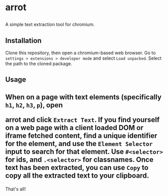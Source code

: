 # <P>arrot
A simple text extraction tool for chromium.
## Installation
Clone this repository, then open a chromium-based web browser.
Go to `settings > extensions > developer mode` and select `Load unpacked`.
Select the path to the cloned package.
## Usage
When on a page with text elements (specifically `h1`, `h2`, `h3`, `p`), open <P>arrot and click `Extract Text`.
If you find yourself on a web page with a client loaded DOM or iframe fetched content, find a unique identifier for the element, and use the `Element Selector` input to search for that element. Use `#<selector>` for ids, and `.<selector>` for classnames.
Once text has been extracted, you can use `Copy` to copy all the extracted text to your clipboard.
---
That's all!
